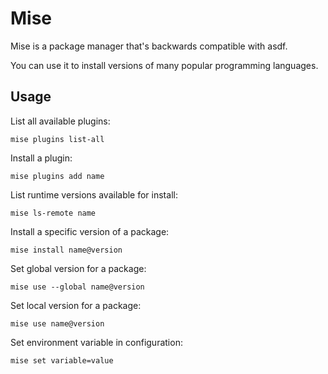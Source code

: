 # Mise

Mise is a package manager that's backwards compatible with asdf.

You can use it to install versions of many popular programming
languages.

## Usage

List all available plugins:

    mise plugins list-all

Install a plugin:

    mise plugins add name

List runtime versions available for install:

    mise ls-remote name

Install a specific version of a package:

    mise install name@version

Set global version for a package:

    mise use --global name@version

Set local version for a package:

    mise use name@version

Set environment variable in configuration:

    mise set variable=value
